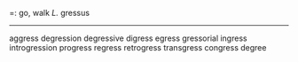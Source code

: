 =: go, walk 
*L.* gressus

---
aggress
degression
degressive
digress
egress
gressorial
ingress
introgression
progress
regress
retrogress
transgress
congress
degree